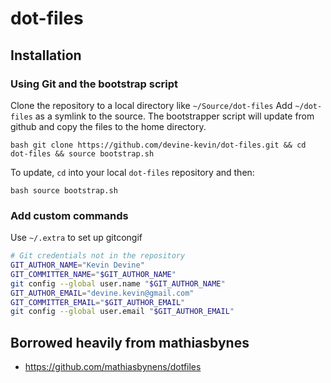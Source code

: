 dot-files
=========

## Installation

### Using Git and the bootstrap script

Clone the repository to a local directory like `~/Source/dot-files`
Add `~/dot-files` as a symlink to the source.
The bootstrapper script will update from github and copy the files to the home directory.

``bash
git clone https://github.com/devine-kevin/dot-files.git && cd dot-files && source bootstrap.sh
``

To update, `cd` into your local `dot-files` repository and then:

``bash
source bootstrap.sh
``

### Add custom commands

Use `~/.extra` to set up gitcongif

```bash
# Git credentials not in the repository
GIT_AUTHOR_NAME="Kevin Devine"
GIT_COMMITTER_NAME="$GIT_AUTHOR_NAME"
git config --global user.name "$GIT_AUTHOR_NAME"
GIT_AUTHOR_EMAIL="devine.kevin@gmail.com"
GIT_COMMITTER_EMAIL="$GIT_AUTHOR_EMAIL"
git config --global user.email "$GIT_AUTHOR_EMAIL"
```
## Borrowed heavily from mathiasbynes
* https://github.com/mathiasbynens/dotfiles

